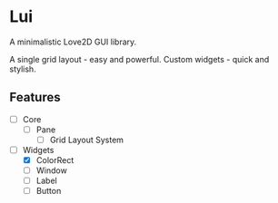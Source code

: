 # Lui

A minimalistic Love2D GUI library.

A single grid layout - easy and powerful.
Custom widgets - quick and stylish.

## Features

- [ ] Core
    - [ ] Pane
        - [ ] Grid Layout System
- [ ] Widgets
    - [x] ColorRect
    - [ ] Window
    - [ ] Label
    - [ ] Button
